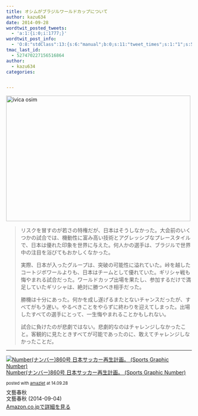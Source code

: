 ```yaml
---
title: オシムがブラジルワールドカップについて
author: kazu634
date: 2014-09-28
wordtwit_posted_tweets:
  - 'a:1:{i:0;i:1777;}'
wordtwit_post_info:
  - 'O:8:"stdClass":13:{s:6:"manual";b:0;s:11:"tweet_times";s:1:"1";s:5:"delay";s:1:"0";s:7:"enabled";s:1:"1";s:10:"separation";i:60;s:7:"version";s:3:"3.7";s:14:"tweet_template";b:0;s:6:"status";i:2;s:6:"result";a:0:{}s:13:"tweet_counter";i:2;s:13:"tweet_log_ids";a:1:{i:0;i:1777;}s:9:"hash_tags";a:0:{}s:8:"accounts";a:1:{i:0;s:7:"kazu634";}}'
tmac_last_id:
  - 527470227156516864
author:
  - kazu634
categories:


---
```

<a href="https://www.flickr.com/photos/29320956@N03/4754039729" onclick="__gaTracker('send', 'event', 'outbound-article', 'https://www.flickr.com/photos/29320956@N03/4754039729', '');" title="ivica osim by cvrcak1, on Flickr"><img class="aligncenter" src="https://farm5.staticflickr.com/4134/4754039729_ec57944232.jpg" alt="ivica osim" width="500" height="341" /></a>

> リスクを冒すのが若さの特権だが、日本はそうしなかった。大会前のいくつかの試合では、機動性に富み高い技術とアグレッシブなプレースタイルで、日本は優れた印象を世界に与えた。何人かの選手は、ブラジルで世界中の注目を浴びてもおかしくなかった。
> 
> 実際、日本が入ったグループは、突破の可能性に溢れていた。峠を越したコートジボワールよりも、日本はチームとして優れていた。ギリシャ戦も悔やまれる試合だった。ワールドカップ出場を果たし、参加するだけで満足していたギリシャは、絶対に勝つべき相手だった。
> 
> 勝機は十分にあった。何かを成し遂げるまたとないチャンスだったが、すべてがもう遅い。やるべきことをやらずに終わりを迎えてしまった。出場したすべての選手にとって、一生悔やまれることかもしれない。
> 
> 試合に負けたのが悲劇ではない。悲劇的なのはチャレンジしなかったこと。客観的に見たときすべてが可能であったのに、敢えてチャレンジしなかったことだ。

* * *

<div class="amazlet-box" style="margin-bottom: 0px;">
<div class="amazlet-image" style="float: left; margin: 0px 12px 1px 0px;">
<a href="https://www.amazon.co.jp/exec/obidos/ASIN/B00GWSTQ8Q/simsnes-22/ref=nosim/" onclick="__gaTracker('send', 'event', 'outbound-article', 'https://www.amazon.co.jp/exec/obidos/ASIN/B00GWSTQ8Q/simsnes-22/ref=nosim/', '');" target="_blank" name="amazletlink"><img style="border: none;" src="https://images-na.ssl-images-amazon.com/images/I/51XdsWlaBTL._SL160_.jpg" alt="Number(ナンバー)860号 日本サッカー再生計画。 (Sports Graphic Number)" /></a>
</div>
  
<div class="amazlet-info" style="line-height: 120%; margin-bottom: 10px;">
<div class="amazlet-name" style="margin-bottom: 10px; line-height: 120%;">
<p>
<a href="https://www.amazon.co.jp/exec/obidos/ASIN/B00GWSTQ8Q/simsnes-22/ref=nosim/" onclick="__gaTracker('send', 'event', 'outbound-article', 'https://www.amazon.co.jp/exec/obidos/ASIN/B00GWSTQ8Q/simsnes-22/ref=nosim/', 'Number(ナンバー)860号 日本サッカー再生計画。 (Sports Graphic Number)');" target="_blank" name="amazletlink">Number(ナンバー)860号 日本サッカー再生計画。 (Sports Graphic Number)</a>
</p>
      
<div class="amazlet-powered-date" style="font-size: 80%; margin-top: 5px; line-height: 120%;">
        posted with <a href="http://www.amazlet.com/" onclick="__gaTracker('send', 'event', 'outbound-article', 'http://www.amazlet.com/', 'amazlet');" title="amazlet"  target="_blank">amazlet</a> at 14.09.28
</div>
</div>
    
<div class="amazlet-detail">
      文藝春秋<br /> 文藝春秋 (2014-09-04)
</div>
    
<div class="amazlet-sub-info" style="float: left;">
<div class="amazlet-link" style="margin-top: 5px;">
<a href="https://www.amazon.co.jp/exec/obidos/ASIN/B00GWSTQ8Q/simsnes-22/ref=nosim/" onclick="__gaTracker('send', 'event', 'outbound-article', 'https://www.amazon.co.jp/exec/obidos/ASIN/B00GWSTQ8Q/simsnes-22/ref=nosim/', 'Amazon.co.jpで詳細を見る');" target="_blank" name="amazletlink">Amazon.co.jpで詳細を見る</a>
</div>
</div>
</div>
  
<div class="amazlet-footer" style="clear: left;">
</div>
</div>
